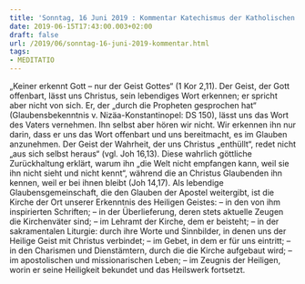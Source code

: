 ```yaml
---
title: 'Sonntag, 16 Juni 2019 : Kommentar Katechismus der Katholischen Kirche'
date: 2019-06-15T17:43:00.003+02:00
draft: false
url: /2019/06/sonntag-16-juni-2019-kommentar.html
tags: 
- MEDITATIO
---
```


„Keiner erkennt Gott – nur der Geist Gottes“ (1 Kor 2,11). Der Geist, der Gott offenbart, lässt uns Christus, sein lebendiges Wort erkennen; er spricht aber nicht von sich. Er, der „durch die Propheten gesprochen hat“ (Glaubensbekenntnis v. Nizäa-Konstantinopel: DS 150), lässt uns das Wort des Vaters vernehmen. Ihn selbst aber hören wir nicht. Wir erkennen ihn nur darin, dass er uns das Wort offenbart und uns bereitmacht, es im Glauben anzunehmen. Der Geist der Wahrheit, der uns Christus „enthüllt“, redet nicht „aus sich selbst heraus“ (vgl. Joh 16,13). Diese wahrlich göttliche Zurückhaltung erklärt, warum ihn „die Welt nicht empfangen kann, weil sie ihn nicht sieht und nicht kennt“, während die an Christus Glaubenden ihn kennen, weil er bei ihnen bleibt (Joh 14,17). Als lebendige Glaubensgemeinschaft, die den Glauben der Apostel weitergibt, ist die Kirche der Ort unserer Erkenntnis des Heiligen Geistes: – in den von ihm inspirierten Schriften; – in der Überlieferung, deren stets aktuelle Zeugen die Kirchenväter sind; – im Lehramt der Kirche, dem er beisteht; – in der sakramentalen Liturgie: durch ihre Worte und Sinnbilder, in denen uns der Heilige Geist mit Christus verbindet; – im Gebet, in dem er für uns eintritt; – in den Charismen und Dienstämtern, durch die die Kirche aufgebaut wird; – im apostolischen und missionarischen Leben; – im Zeugnis der Heiligen, worin er seine Heiligkeit bekundet und das Heilswerk fortsetzt.